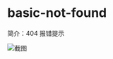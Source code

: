# basic-not-found

简介：404 报错提示

![截图](https://unpkg.com/@icedesign/basic-not-found-block/screenshot.png)





